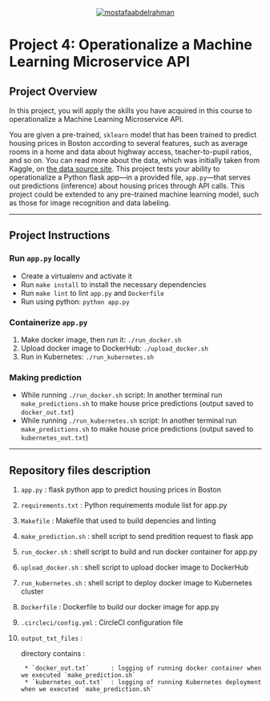 <div align="center">

[![mostafaabdelrahman](https://circleci.com/gh/mostafaabdelrahman/udacity-kubernetes-project04.svg?style=svg)](https://app.circleci.com/pipelines/gh/mostafaabdelrahman/udacity-kubernetes-project04)

</div>

# Project 4: Operationalize a Machine Learning Microservice API

## Project Overview

In this project, you will apply the skills you have acquired in this course to operationalize a Machine Learning Microservice API. 

You are given a pre-trained, `sklearn` model that has been trained to predict housing prices in Boston according to several features, such as average rooms in a home and data about highway access, teacher-to-pupil ratios, and so on. You can read more about the data, which was initially taken from Kaggle, on [the data source site](https://www.kaggle.com/c/boston-housing). This project tests your ability to operationalize a Python flask app—in a provided file, `app.py`—that serves out predictions (inference) about housing prices through API calls. This project could be extended to any pre-trained machine learning model, such as those for image recognition and data labeling.

---

## Project Instructions

### Run `app.py` locally

* Create a virtualenv and activate it
* Run `make install` to install the necessary dependencies
* Run `make lint` to lint `app.py` and `Dockerfile`
* Run using python: `python app.py`

### Containerize `app.py`

1. Make docker image, then run it: `./run_docker.sh`
2. Upload docker image to DockerHub: `./upload_docker.sh`
3. Run in Kubernetes: `./run_kubernetes.sh`

### Making prediction
* While running `./run_docker.sh` script: In another terminal run `make_predictions.sh` to make house price predictions (output saved to `docker_out.txt`)
* While running `./run_kubernetes.sh` script: In another terminal run `make_predictions.sh` to make house price predictions (output saved to `kubernetes_out.txt`)

---

## Repository files description

1. `app.py`             : flask python app to predict housing prices in Boston
1. `requirements.txt`   : Python requirements module list for app.py
1. `Makefile`           : Makefile that used to build depencies and linting
1. `make_prediction.sh` : shell script to send predition request to flask app
1. `run_docker.sh`      : shell script to build and run docker container for app.py
1. `upload_docker.sh`   : shell script to upload docker image to DockerHub
1. `run_kubernetes.sh`  : shell script to deploy docker image to Kubernetes cluster
1. `Dockerfile`         : Dockerfile to build our docker image for app.py
1. `.circleci/config.yml` : CircleCI configuration file
1. `output_txt_files`   :
        
    directory contains :
    
        * `docker_out.txt`      : logging of running docker container when we executed `make_prediction.sh`
        * `kubernetes_out.txt`  : logging of running Kubernetes deployment when we executed `make_prediction.sh`


